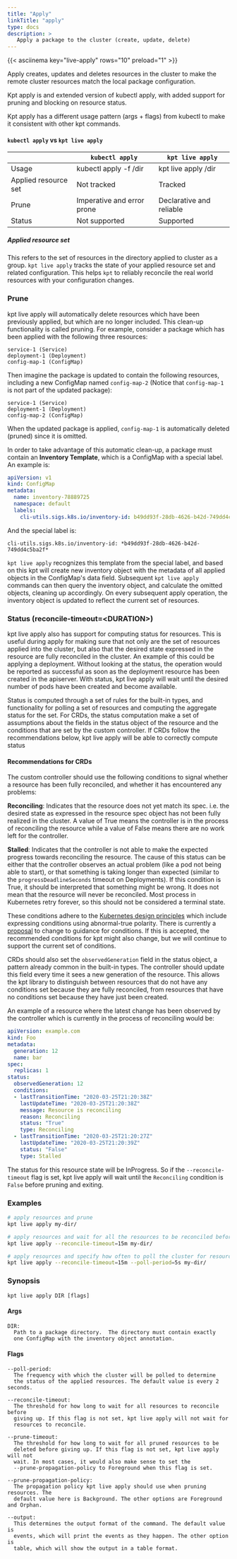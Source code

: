 ```yaml
---
title: "Apply"
linkTitle: "apply"
type: docs
description: >
   Apply a package to the cluster (create, update, delete)
---
```

<!--mdtogo:Short
    Apply a package to the cluster (create, update, delete)
-->

{{< asciinema key="live-apply" rows="10" preload="1" >}}

Apply creates, updates and deletes resources in the cluster to make the remote
cluster resources match the local package configuration.

Kpt apply is and extended version of kubectl apply, with added support
for pruning and blocking on resource status.

Kpt apply has a different usage pattern (args + flags) from kubectl to make
it consistent with other kpt commands.

#### `kubectl apply` vs `kpt live apply`

|                     | `kubectl apply`            | `kpt live apply`          |
|---------------------|----------------------------|---------------------------|
|Usage                | kubectl apply -f /dir      | kpt live apply /dir       |
|Applied resource set | Not tracked                | Tracked                   |
|Prune                | Imperative and error prone | Declarative and reliable  |
|Status               | Not supported              | Supported                 |

##### Applied resource set

This refers to the set of resources in the directory applied to cluster as a
group.  `kpt live apply` tracks the state of your applied resource set and
related configuration. This helps `kpt` to reliably reconcile the real world
resources with your configuration changes.

### Prune

kpt live apply will automatically delete resources which have been
previously applied, but which are no longer included. This clean-up
functionality is called pruning. For example, consider a package
which has been applied with the following three resources:

```
service-1 (Service)
deployment-1 (Deployment)
config-map-1 (ConfigMap)
```

Then imagine the package is updated to contain the following resources,
including a new ConfigMap named `config-map-2` (Notice that `config-map-1`
is not part of the updated package):

```
service-1 (Service)
deployment-1 (Deployment)
config-map-2 (ConfigMap)
```

When the updated package is applied, `config-map-1` is automatically
deleted (pruned) since it is omitted.

In order to take advantage of this automatic clean-up, a package must contain
an **Inventory Template**, which is a ConfigMap with a special label. An example is:

```yaml
apiVersion: v1
kind: ConfigMap
metadata:
  name: inventory-78889725
  namespace: default
  labels:
    cli-utils.sigs.k8s.io/inventory-id: b49dd93f-28db-4626-b42d-749dd4c5ba2f
```

And the special label is:

```
cli-utils.sigs.k8s.io/inventory-id: *b49dd93f-28db-4626-b42d-749dd4c5ba2f*
```

`kpt live apply` recognizes this template from the special label, and based
on this kpt will create new inventory object with the metadata of all applied
objects in the ConfigMap's data field. Subsequent `kpt live apply` commands can
then query the inventory object, and calculate the omitted objects, cleaning up
accordingly. On every subsequent apply operation, the inventory object is updated
to reflect the current set of resources.

### Status (reconcile-timeout=\<DURATION\>)

kpt live apply also has support for computing status for resources. This is
useful during apply for making sure that not only are the set of resources applied
into the cluster, but also that the desired state expressed in the resource are
fully reconciled in the cluster. An example of this could be applying a deployment. Without
looking at the status, the operation would be reported as successful as soon as the
deployment resource has been created in the apiserver. With status, kpt live apply will
wait until the desired number of pods have been created and become available.

Status is computed through a set of rules for the built-in types, and
functionality for polling a set of resources and computing the aggregate status
for the set. For CRDs, the status computation make a set of assumptions about
the fields in the status object of the resource and the conditions that
are set by the custom controller. If CRDs follow the recommendations below,
kpt live apply will be able to correctly compute status

#### Recommendations for CRDs

The custom controller should use the following conditions to signal whether
a resource has been fully reconciled, and whether it has encountered any
problems:

**Reconciling**: Indicates that the resource does not yet match its spec. i.e.
the desired state as expressed in the resource spec object has not been
fully realized in the cluster. A value of True means the controller
is in the process of reconciling the resource while a value of False means
there are no work left for the controller.

**Stalled**: Indicates that the controller is not able to make the expected
progress towards reconciling the resource. The cause of this status can be
either that the controller observes an actual problem (like a pod not being
able to start), or that something is taking longer than expected (similar
to the `progressDeadlineSeconds` timeout on Deployments). If this condition
is True, it should be interpreted that something might be wrong. It does not
mean that the resource will never be reconciled. Most process in Kubernetes
retry forever, so this should not be considered a terminal state.

These conditions adhere to the [Kubernetes design principles]
which include expressing conditions using abnormal-true polarity. There is
currently a [proposal] to change to guidance for conditions. If this is
accepted, the recommended conditions for kpt might also change, but we will
continue to support the current set of conditions.

CRDs should also set the `observedGeneration` field in the status object, a
pattern already common in the built-in types. The controller should update
this field every time it sees a new generation of the resource. This allows
the kpt library to distinguish between resources that do not have any
conditions set because they are fully reconciled, from resources that have no
conditions set because they have just been created.

An example of a resource where the latest change has been observed by
the controller which is currently in the process of reconciling would be:

```yaml
apiVersion: example.com
kind: Foo
metadata:
  generation: 12
  name: bar
spec:
  replicas: 1
status:
  observedGeneration: 12
  conditions:
  - lastTransitionTime: "2020-03-25T21:20:38Z"
    lastUpdateTime: "2020-03-25T21:20:38Z"
    message: Resource is reconciling
    reason: Reconciling
    status: "True"
    type: Reconciling
  - lastTransitionTime: "2020-03-25T21:20:27Z"
    lastUpdateTime: "2020-03-25T21:20:39Z"
    status: "False"
    type: Stalled
```

The status for this resource state will be InProgress. So if the
`--reconcile-timeout` flag is set, kpt live apply will wait until
the `Reconciling` condition is `False` before pruning and exiting.

### Examples
<!--mdtogo:Examples-->
```sh
# apply resources and prune
kpt live apply my-dir/
```

```sh
# apply resources and wait for all the resources to be reconciled before pruning
kpt live apply --reconcile-timeout=15m my-dir/
```

```sh
# apply resources and specify how often to poll the cluster for resource status
kpt live apply --reconcile-timeout=15m --poll-period=5s my-dir/
```
<!--mdtogo-->

### Synopsis
<!--mdtogo:Long-->
```
kpt live apply DIR [flags]
```

#### Args

```
DIR:
  Path to a package directory.  The directory must contain exactly
  one ConfigMap with the inventory object annotation.
```

#### Flags

```
--poll-period:
  The frequency with which the cluster will be polled to determine
  the status of the applied resources. The default value is every 2 seconds.

--reconcile-timeout:
  The threshold for how long to wait for all resources to reconcile before
  giving up. If this flag is not set, kpt live apply will not wait for
  resources to reconcile.

--prune-timeout:
  The threshold for how long to wait for all pruned resources to be
  deleted before giving up. If this flag is not set, kpt live apply will not
  wait. In most cases, it would also make sense to set the
  --prune-propagation-policy to Foreground when this flag is set.

--prune-propagation-policy:
  The propagation policy kpt live apply should use when pruning resources. The
  default value here is Background. The other options are Foreground and Orphan.

--output:
  This determines the output format of the command. The default value is
  events, which will print the events as they happen. The other option is
  table, which will show the output in a table format.
```
<!--mdtogo-->

[Kubernetes design principles]: https://www.google.com/url?q=https://github.com/kubernetes/community/blob/master/contributors/devel/sig-architecture/api-conventions.md%23typical-status-properties&sa=D&ust=1585160635349000&usg=AFQjCNE3ncANdus3xckLj3fkeupwFUoABw
[proposal]: https://github.com/kubernetes/community/pull/4521
